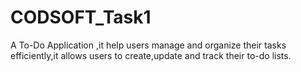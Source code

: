 # CODSOFT_Task1
A To-Do Application ,it help users manage and organize their tasks efficiently,it allows users to create,update and track their to-do lists.
